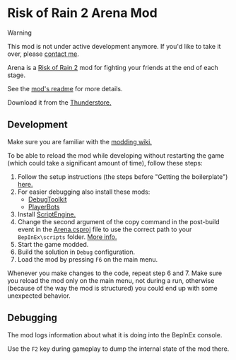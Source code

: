 # Risk of Rain 2 Arena Mod

> [!WARNING]  
> This mod is not under active development anymore. If you'd like to take it over, please [contact me](https://bozso.dev/).

Arena is a [Risk of Rain 2](https://en.wikipedia.org/wiki/Risk_of_Rain_2) mod for fighting your friends at the end of each stage.

See the [mod's readme](src/Arena/Package/README.md) for more details.

Download it from the [Thunderstore.](https://thunderstore.io/package/peterbozso/Arena/)

## Development

Make sure you are familiar with the [modding wiki.](https://github.com/risk-of-thunder/R2Wiki/wiki)

To be able to reload the mod while developing without restarting the game (which could take a significant amount of time), follow these steps:

1. Follow the setup instructions (the steps before "Getting the boilerplate") [here.](https://github.com/risk-of-thunder/R2Wiki/wiki/First-Mod)
2. For easier debugging also install these mods:
   * [DebugToolkit](https://thunderstore.io/package/IHarbHD/DebugToolkit/)
   * [PlayerBots](https://thunderstore.io/package/Meledy/PlayerBots/)
3. Install [ScriptEngine.](https://github.com/BepInEx/BepInEx.Debug#scriptengine)
4. Change the second argument of the copy command in the post-build event in the [Arena.csproj](src/Arena/Arena.csproj) file to use the correct path to your `BepInEx\scripts` folder. [More info.](https://github.com/risk-of-thunder/R2Wiki/wiki/Build-Events#copy-output-dll)
5. Start the game modded.
6. Build the solution in `Debug` configuration.
7. Load the mod by pressing `F6` on the main menu.

Whenever you make changes to the code, repeat step 6 and 7. Make sure you reload the mod only on the main menu, not during a run, otherwise (because of the way the mod is structured) you could end up with some unexpected behavior.

## Debugging

The mod logs information about what it is doing into the BepInEx console.

Use the `F2` key during gameplay to dump the internal state of the mod there.
